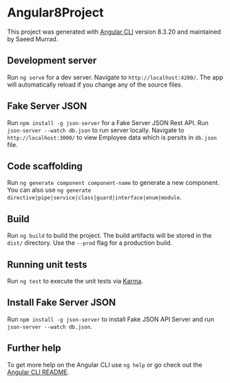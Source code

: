 # Angular8Project

This project was generated with [Angular CLI](https://github.com/angular/angular-cli) version 8.3.20 and maintained by Saeed Murrad.

## Development server

Run `ng serve` for a dev server. Navigate to `http://localhost:4200/`. The app will automatically reload if you change any of the source files.

## Fake Server JSON

Run `npm install -g json-server` for a Fake Server JSON Rest API. Run `json-server --watch db.json` to run server locally. Navigate to `http://localhost:3000/` to view Employee data which is persits in `db.json` file.

## Code scaffolding

Run `ng generate component component-name` to generate a new component. You can also use `ng generate directive|pipe|service|class|guard|interface|enum|module`.

## Build

Run `ng build` to build the project. The build artifacts will be stored in the `dist/` directory. Use the `--prod` flag for a production build.

## Running unit tests

Run `ng test` to execute the unit tests via [Karma](https://karma-runner.github.io).

## Install Fake Server JSON

Run `npm install -g json-server` to install Fake JSON API Server and run `json-server --watch db.json`.

## Further help

To get more help on the Angular CLI use `ng help` or go check out the [Angular CLI README](https://github.com/angular/angular-cli/blob/master/README.md).
